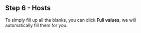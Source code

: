 <h2 id="step-six">Step 6 - Hosts</h2>


To simply fill up all the blanks, you can click **Full values**, we will automatically fill them for you.
